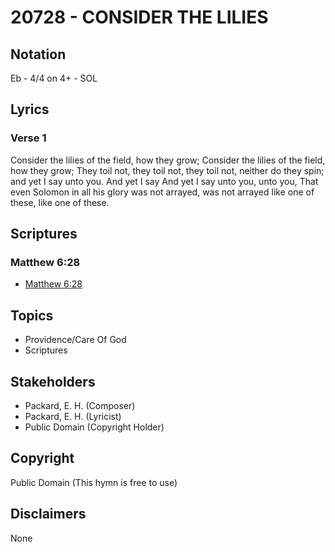 # 20728 - CONSIDER THE LILIES

## Notation

Eb - 4/4 on 4+ - SOL

## Lyrics

### Verse 1

Consider the lilies of the field, how they grow; Consider the lilies of the field, how they grow; They toil not, they toil not, they toil not, neither do they spin; and yet I say unto you. And yet I say And yet I say unto you, unto you, That even Solomon in all his glory was not arrayed, was not arrayed like one of these, like one of these.


## Scriptures

### Matthew 6:28

- [Matthew 6:28](https://www.biblegateway.com/passage/?search=Matthew%206%3A28)


## Topics

- Providence/Care Of God
- Scriptures

## Stakeholders

- Packard, E. H. (Composer)
- Packard, E. H. (Lyricist)
- Public Domain (Copyright Holder)

## Copyright

Public Domain
(This hymn is free to use)

## Disclaimers

None

